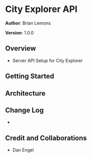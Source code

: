 # City Explorer API

**Author**: Brian Lemons

**Version**: 1.0.0 

## Overview

- Server API Setup for City Explorer

## Getting Started

<!-- What are the steps that a user must take in order to build this app on their own machine and get it running? -->

## Architecture



## Change Log

- 

## Credit and Collaborations

- Dan Engel